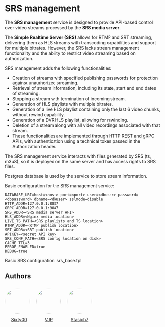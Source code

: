 # SRS management

The **SRS management** service is designed to provide API-based control over video streams processed by the **SRS media server**.

The **Simple Realtime Server (SRS)** allows for RTMP and SRT streaming, delivering them as HLS streams with transcoding capabilities and support for multiple bitrates. However, the SRS lacks stream management functionality and the ability to restrict video streaming based on authorization.

SRS management adds the following functionalities:
- Creation of streams with specified publishing passwords for protection against unauthorized streaming.
- Retrieval of stream information, including its state, start and end dates of streaming.
- Stopping a stream with termination of incoming stream.
- Generation of HLS playlists with multiple bitrates.
- Generation of a live HLS playlist containing only the last 6 video chunks, without rewind capability.
- Generation of a DVR HLS playlist, allowing for rewinding.
- Deletion of a stream along with all video recordings associated with that stream.
- These functionalities are implemented through HTTP REST and gRPC APIs, with authentication using a technical token passed in the Authorization header.

The SRS management service interacts with files generated by SRS (ts, m3u8), so it is deployed on the same server and has access rights to SRS files.

Postgres database is used by the service to store stream information.

Basic configuration for the SRS management service:
```
DATABASE_URI=host=<host> port=<port> user=<dbuser> password=<dbpassword> dbname=<dbuser> sslmode=disable
HTTP_ADDR=127.0.0.1:8887
GRPC_ADDR=127.0.0.1:9087
SRS_ADDR=<SRS media server API>
HLS_ADDR=<Nginx media location>
LIVE_TS_PATH=<SRS playlists and TS location>
RTMP_ADDR=<RTMP publish location>
SRT_ADDR=<SRT publish location>
APIKEY=<secret API key>
SRS_CONF_PATH=<SRS config location on disk>
CACHE_TTL=3
PPROF_ENABLED=true
DEBUG=true
```
Basic SRS configuration: srs_base.tpl

## Authors
<div style="display: inline;">
<div style="float: left; text-align: center">
    <a href="https://github.com/Sixty00"><img src="https://avatars.githubusercontent.com/u/48889866?v=4" style="border-radius: 50%; margin:10px 10px 10px 0px" width=80></a>
    <label style="display:block"><a href="https://github.com/Sixty00">Sixty00</a></label>
</div>
<div style="float: left; text-align: center">
    <a href="https://github.com/vjp"><img src="https://avatars.githubusercontent.com/u/423855?v=4" style="border-radius: 50%; margin:10px" width=80></a>
    <label style="display:block"><a href="https://github.com/vjp">VJP</a></label>
</div>
<div style="float: left; text-align: center">
    <a href="https://github.com/stasich7"><img src="https://avatars.githubusercontent.com/u/6511998?v=4" style="border-radius: 50%; margin:10px" width=80></a>
    <label style="display:block"><a href="https://github.com/stasich7">Stasich7</a></label>
</div>
